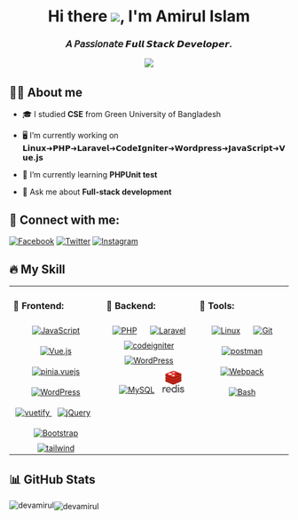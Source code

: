 <h1 align="center">Hi there <img src="https://camo.githubusercontent.com/e8e7b06ecf583bc040eb60e44eb5b8e0ecc5421320a92929ce21522dbc34c891/68747470733a2f2f6d656469612e67697068792e636f6d2f6d656469612f6876524a434c467a6361737252346961377a2f67697068792e676966" width="35" data-animated-image="" data-canonical-src="https://media.giphy.com/media/hvRJCLFzcasrR4ia7z/giphy.gif" style="max-width: 100%;">, I'm Amirul Islam</h1>
<h3 align="center">𝘈 𝘗𝘢𝘴𝘴𝘪𝘰𝘯𝘢𝘵𝘦 𝙁𝙪𝙡𝙡 𝙎𝙩𝙖𝙘𝙠 𝘿𝙚𝙫𝙚𝙡𝙤𝙥𝙚𝙧.</h3>
<p align="center" dir="auto">
  <a href="https://github.com/DenverCoder1/readme-typing-svg"><img src="https://camo.githubusercontent.com/8e0af9c31b7914f2523b6b613999597a8ba3dd4daa6ae0a4e0dfed4956d53cdc/68747470733a2f2f726561646d652d747970696e672d7376672e6865726f6b756170702e636f6d3f6c696e65733d50617373696f6e6174652b53656c662d4c6561726e65723b416c776179732532306c6561726e696e672532306e65772532307468696e67732663656e7465723d747275652677696474683d353030266865696768743d3530" data-canonical-src="https://readme-typing-svg.herokuapp.com?lines=Passionate+Self-Learner;Always%20learning%20new%20things&amp;center=true&amp;width=500&amp;height=50" style="max-width: 100%;"></a>
</p>

## 💁‍♂️ About me

- 🎓 I studied **CSE** from Green University of Bangladesh

- 🖥️ I’m currently working on **𝗟𝗶𝗻𝘂𝘅➜𝗣𝗛𝗣➜𝗟𝗮𝗿𝗮𝘃𝗲𝗹➜𝗖𝗼𝗱𝗲𝗜𝗴𝗻𝗶𝘁𝗲𝗿➜𝗪𝗼𝗿𝗱𝗽𝗿𝗲𝘀𝘀➜𝗝𝗮𝘃𝗮𝗦𝗰𝗿𝗶𝗽𝘁➜𝗩𝘂𝗲.𝗷𝘀**

- 🌱 I’m currently learning **PHPUnit test**

- 💬 Ask me about **Full-stack development**

 <!-- - ⚡ Fun fact: **Always learning new things** -->

## 🤝 Connect with me:

[![Facebook](https://img.shields.io/badge/Facebook-%231877F2.svg?logo=Facebook&logoColor=white)](https://facebook.com/fb.Amirul)
[![Twitter](https://img.shields.io/badge/Twitter-%231DA1F2.svg?logo=Twitter&logoColor=white)](https://twitter.com/DevAmirul) 
[![Instagram](https://img.shields.io/badge/Instagram-%23E4405F.svg?logo=Instagram&logoColor=white)](https://instagram.com/DevAmirul)
<!-- [![LinkedIn](https://img.shields.io/badge/LinkedIn-%230077B5.svg?logo=linkedin&logoColor=white)](https://linkedin.com/in/amir-ul) -->



## 🔥 My Skill

  <div align="center" >
<table><tr><td valign="top" width="33%">  


### 📌 Frontend:
<div align="center">
<a href="https://www.javascript.com/" target="_blank"><img style="margin: 10px" src="https://upload.wikimedia.org/wikipedia/commons/6/6a/JavaScript-logo.png" alt="JavaScript" height="50" /></a>
<a href="https://vuejs.org/" target="_blank"><img style="margin: 10px" src="https://profilinator.rishav.dev/skills-assets/vuejs-original-wordmark.svg" alt="Vue.js" height="50" /></a>
<a href="https://pinia.vuejs.org/" target="_blank"><img style="margin: 10px" src="https://pinia.vuejs.org/logo.svg" alt="pinia.vuejs" height="50" /></a>
<a href="https://laravel-livewire.com/" target="_blank"><img style="margin: 10px" src="https://avatars.githubusercontent.com/u/51960834?s=100" alt="WordPress" width="50" height="50" /></a> 
<a href="https://alpinejs.dev/" target="_blank" rel="noreferrer"> <img src="https://cdn.worldvectorlogo.com/logos/alpinejs-2.svg" alt="vuetify" width="50" height="50"/> </a>
<a href="https://jquery.com/" target="_blank"><img style="margin: 10px" src="https://icon-library.com/images/jquery-icon/jquery-icon-21.jpg" alt="jQuery" width="50" height="50" /></a>
<a href="https://getbootstrap.com/" target="_blank"><img style="margin: 10px" src="https://upload.wikimedia.org/wikipedia/commons/thumb/b/b2/Bootstrap_logo.svg/1280px-Bootstrap_logo.svg.png" alt="Bootstrap" width="50" height="50" /></a>
 <a href="https://tailwindcss.com/" target="_blank" rel="noreferrer"> <img src="https://www.vectorlogo.zone/logos/tailwindcss/tailwindcss-icon.svg" alt="tailwind" width="40" height="40"/> </a> 
<!-- <a href="https://www.w3schools.com/css/" target="_blank"><img style="margin: 10px" src="https://profilinator.rishav.dev/skills-assets/css3-original-wordmark.svg" alt="CSS3" width="50" height="50" /></a> -->

</div>

</td><td valign="top" width="33%">


### 📌 Backend:
<div align="center">
<a href="https://www.php.net/" target="_blank"><img style="margin: 10px" src="https://profilinator.rishav.dev/skills-assets/php-original.svg" alt="PHP" height="50" width="50" /></a>
<a href="https://laravel.com/" target="_blank"><img style="margin: 10px" src="https://profilinator.rishav.dev/skills-assets/laravel-plain-wordmark.svg" alt="Laravel" width="50" height="50" /></a>
<a href="https://codeigniter.com" target="_blank" rel="noreferrer"> <img src="https://cdn.worldvectorlogo.com/logos/codeigniter.svg" alt="codeigniter" width="40" height="40"/> </a>
<a href="https://wordpress.com/" target="_blank"><img style="margin: 10px" src="https://profilinator.rishav.dev/skills-assets/wordpress.png" alt="WordPress" width="50" height="50" /></a> 
<br>
<a href="https://www.mysql.com/" target="_blank"><img style="margin: 10px" src="https://profilinator.rishav.dev/skills-assets/mysql-original-wordmark.svg" alt="MySQL" width="50" height="50" /></a>
 <a href="https://redis.io" target="_blank" rel="noreferrer"> <img src="https://raw.githubusercontent.com/devicons/devicon/master/icons/redis/redis-original-wordmark.svg" alt="redis" width="40" height="40"/> </a> 
<!-- <a href="https://firebase.google.com/" target="_blank" rel="noreferrer"> <img src="https://www.vectorlogo.zone/logos/firebase/firebase-icon.svg" alt="firebase" width="50" height="50"/> </a> -->
</div>

</td><td valign="top" width="33%">
 

### 📌 Tools:
<div align="center">
<!-- <a href="https://www.docker.com/" target="_blank"><img style="margin: 10px" src="https://profilinator.rishav.dev/skills-assets/docker-original-wordmark.svg" alt="Docker" width="50" height="50" /></a> -->
<a href="https://www.linux.org/" target="_blank"><img style="margin: 10px" src="https://profilinator.rishav.dev/skills-assets/linux-original.svg" alt="Linux" width="50" height="50" /></a>
<a href="https://git-scm.com/" target="_blank"><img style="margin: 10px" src="https://profilinator.rishav.dev/skills-assets/git-scm-icon.svg" alt="Git" height="50" width="50" /></a>
<a href="https://postman.com" target="_blank" rel="noreferrer"> <img style="margin: 10px" src="https://www.vectorlogo.zone/logos/getpostman/getpostman-icon.svg" alt="postman" width="50" height="50"/> </a>
<a href="https://webpack.js.org/" target="_blank"><img style="margin: 10px" src="https://profilinator.rishav.dev/skills-assets/webpack-original.svg" alt="Webpack" width="50" height="50" />
<a href="https://www.gnu.org/software/bash/" target="_blank"><img style="margin: 10px" src="https://upload.wikimedia.org/wikipedia/commons/thumb/4/4b/Bash_Logo_Colored.svg/1200px-Bash_Logo_Colored.svg.png" alt="Bash" width="50" height="50" /></a>
<!-- <a href="https://httpie.io" target="_blank"><img style="margin: 10px" src="https://remoteok.com/cdn-cgi/image/height=400,quality=85/https://remoteok.com/assets/img/jobs/67473755efc2b6c4355843a9df5ccbd31634034787.png?1634034787" alt="Bash" width="50" height="50" /></a> -->
<!--</a>  
<a href="https://graphql.org/" target="_blank"><img style="margin: 10px" src="https://profilinator.rishav.dev/skills-assets/graphql.png" alt="GraphQL" height="50" width="50" /></a>-->  
</div>
</td></tr></table>
</div>



## 📊 GitHub Stats 
<p align="left" dir="auto"><img align="left" src="https://github-readme-stats.vercel.app/api/top-langs?username=devamirul&show_icons=true&locale=en&layout=compact&bg_color=151515&icon_color=bb2acf&text_color=daf7dc&title_color=ffffff" alt="devamirul" />
</p>
<p>
  <img align="center" src="https://github-readme-stats.vercel.app/api?username=devamirul&show_icons=true&locale=en&layout=compact&bg_color=151515&icon_color=bb2acf&text_color=daf7dc&title_color=ffffff" alt="devamirul" /></p>






<!-- for stats color -->
<!-- &bg_color=151515&icon_color=bb2acf&text_color=daf7dc&title_color=ffffff -->

<!-- <p align="center" dir="auto"><img align="center" src="https://github-readme-stats.vercel.app/api/top-langs?username=devamirul&show_icons=true&locale=en&layout=compact&bg_color=151515&icon_color=bb2acf&text_color=daf7dc&title_color=ffffff" alt="devamirul" />
</p> -->



<!-- ## 🤝 Connect with me
<div align="left">
<a href="https://fb.com/fb.Amirul" target="blank"><img align="center" src="https://raw.githubusercontent.com/rahuldkjain/github-profile-readme-generator/master/src/images/icons/Social/facebook.svg" alt="fb.Amirul" height="30" width="40" /></a>
<a href="https://linkedin.com/in/Amir-ul-Islam" target="blank"><img align="center" src="https://raw.githubusercontent.com/rahuldkjain/github-profile-readme-generator/master/src/images/icons/Social/linked-in-alt.svg" alt="Amir-ul-Islam" height="30" width="40" /></a>
<a href="https://twitter.com/tw_Amirul" target="blank"><img align="center" src="https://raw.githubusercontent.com/rahuldkjain/github-profile-readme-generator/master/src/images/icons/Social/twitter.svg" alt="amirul_is_" height="30" width="40" /></a>
<a href="https://instagram.com/insta_Amirul" target="blank"><img align="center" src="https://raw.githubusercontent.com/rahuldkjain/github-profile-readme-generator/master/src/images/icons/Social/instagram.svg" alt="amirul_is_" height="30" width="40" /></a>
</div> -->



